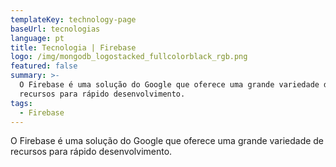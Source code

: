 ```yaml
---
templateKey: technology-page
baseUrl: tecnologias
language: pt
title: Tecnologia | Firebase
logo: /img/mongodb_logostacked_fullcolorblack_rgb.png
featured: false
summary: >-
  O Firebase é uma solução do Google que oferece uma grande variedade de
  recursos para rápido desenvolvimento.
tags:
  - Firebase
---
```

O Firebase é uma solução do Google que oferece uma grande variedade de recursos para rápido desenvolvimento.
